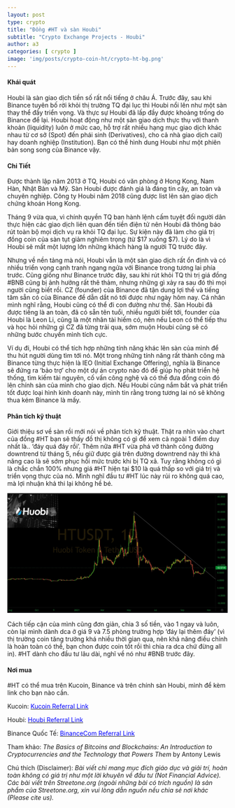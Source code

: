 ```yaml
---
layout: post
type: crypto
title: "Đồng #HT và sàn Houbi"
subtitle: "Crypto Exchange Projects - Houbi"
author: a3
categories: [ crypto ]
image: 'img/posts/crypto-coin-ht/crypto-ht-bg.png'
---
```


#### Khái quát

Houbi là sàn giao dịch tiền số rất nổi tiếng ở châu Á. Trước đây, sau khi Binance tuyên bố rời khỏi thị trường TQ đại lục thì Houbi nổi lên như một sàn thay thể đầy triển vọng. Và thực sự Houbi đã lấp đầy được khoảng trống do Binance để lại. Houbi hoạt động như một sàn giao dịch thực thụ với thanh khoản (liquidity) luôn ở mức cao, hỗ trợ rất nhiều hạng mục giao dịch khác nhau từ cơ sở (Spot) đến phái sinh (Derivatives), cho cả nhà giao dịch cail) hay doanh nghiệp (Institution). Bạn có thể hình dung Houbi như một phiên bản song song của Binance vậy. 

#### Chi Tiết

Được thành lập năm 2013 ở TQ, Houbi có văn phòng ở Hong Kong, Nam Hàn, Nhật Bản và Mỹ. Sàn Houbi được đánh giá là đáng tin cậy, an toàn và chuyên nghiệp. Công ty Houbi năm 2018 cũng được list lên sàn giao dịch chứng khoán Hong Kong.

Tháng 9 vừa qua, vì chính quyền TQ ban hành lệnh cấm tuyệt đối người dân thực hiện các giao dịch liên quan đến tiền điện tử nên Houbi đã thông báo rút toàn bộ mọi dịch vụ ra khỏi TQ đại lục. Sự kiện này đã làm cho giá trị đồng coin của sàn tụt giảm nghiêm trọng (từ $17 xuống $7). Lý do là vì Houbi sẽ mất một lượng lớn những khách hàng là người TQ trước đây.

Nhưng về nền tảng mà nói, Houbi vẫn là một sàn giao dịch rất ổn định và có nhiều triển vọng cạnh tranh ngang ngửa với Binance trong tương lai phía trước. Cũng giống như Binance trước đây, sau khi rút khỏi TQ thì trị giá đồng #BNB cũng bị ảnh hưởng rất thê thảm, nhưng những gì xảy ra sau đó thì mọi người cũng biết rồi. CZ (founder) của Binance đã tận dung lợi thế và tiếng tăm sẵn có của Binance để dẫn dắt nó tới được như ngày hôm nay. Cá nhân mình nghĩ rằng, Houbi cũng có thể đi con đường như thế. Sàn Houbi đã được tiếng là an toàn, đã có sẵn tên tuổi, nhiều người biết tới, founder của Houbi là Leon Li, cũng là một nhân tài hiếm có, nên nếu Leon có thể tiếp thu và học hỏi những gì CZ đã từng trải qua, sớm muộn Houbi cũng sẽ có những bước chuyển mình tích cực. 

Ví dụ đi, Houbi có thể tích hợp những tính năng khác lên sàn của mình để thu hút người dùng tìm tới nó. Một trong những tính năng rất thành công mà Binance từng thực hiện là IEO (Initial Exchange Offering), nghĩa là Binance sẽ đứng ra ‘bảo trợ’ cho một dự án crypto nào đó để giúp họ phát triển hệ thống, tìm kiếm tài nguyên, cố vấn công nghệ và có thể đưa đồng coin đó lên chính sàn của mình cho giao dịch. Nếu Houbi cũng nắm bắt và phát triển tốt được loại hình kinh doanh này, mình tin rằng trong tương lai nó sẽ không thua kém Binance là mấy.

#### Phân tích kỹ thuật

Giới thiệu sơ về sàn rồi mới nói về phân tích kỹ thuật. Thật ra nhìn vào chart của đồng #HT bạn sẽ thấy đồ thị không có gì để xem cả ngoài 1 điểm duy nhất là.. ‘đáy quá đáy rồi’. Thêm nữa #HT vừa phá vỡ thành công đường downtrend từ tháng 5, nếu giữ được giá trên đường downtrend này thì khả năng cao là sẽ sớm phục hồi mức trước khi bị TQ xã. Tuy rằng không có gì là chắc chắn 100% nhưng giá #HT hiện tại $10 là quá thấp so với giá trị và triển vọng thực của nó. Mình nghĩ đầu tư #HT lúc này rủi ro không quá cao, mà lợi nhuận khả thi lại không hề bé. 

![crypto-coin-ht-ta](/img/posts/crypto-coin-ht/crypto-ht-ta.png)

Cách tiếp cận của mình cũng đơn giản, chia 3 số tiền, vào 1 ngay và luôn, còn lại mình dành dca ở giá 9 và 7.5 phòng trường hợp ‘đáy lại thêm đáy’ (vì thị trường coin tăng trưởng khá nhiều thời gian qua, nên khả năng điều chỉnh là hoàn toàn có thể, bạn chon được coin tốt rồi thì chia ra dca chứ đừng all in). #HT dành cho đầu tư lâu dài, nghĩ về nó như #BNB trước đây.

#### Nơi mua 

#HT có thể mua trên Kucoin, Binance và trên chính sàn Houbi, mình để kèm link cho bạn nào cần. 

Kucoin: [<span style="color:blue"> Kucoin Referral Link</span>](https://www.kucoin.com/ucenter/signup?rcode=1H2eu)

Houbi: [<span style="color:blue"> Houbi Referral Link</span>](https://www.huobi.com/en-us/topic/invited/?invite_code=szn8a)

Binance Quốc Tế: [<span style="color:blue"> BinanceCom Referral Link</span>](https://www.binance.com/en/register?ref=YT2MPPYG)

Tham khảo: *The Basics of Bitcoins and Blockchains: An Introduction to Cryptocurrencies and the Technology that Powers Them* by Antony Lewis

Chú thích (Disclaimer):
*Bài viết chỉ mang mục đích giáo dục và giải trí, hoàn toàn không có giá trị như một lời khuyên về đầu tư (Not Financial Advice).*
*Các bài viết trên Streetone.org (ngoài những bài có trích nguồn) là sản phẩm của Streetone.org, xin vui lòng dẫn nguồn nếu chia sẻ nơi khác (Please cite us).*